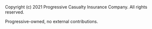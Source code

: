 Copyright (c) 2021 Progressive Casualty Insurance Company. All rights reserved.

Progressive-owned, no external contributions.
